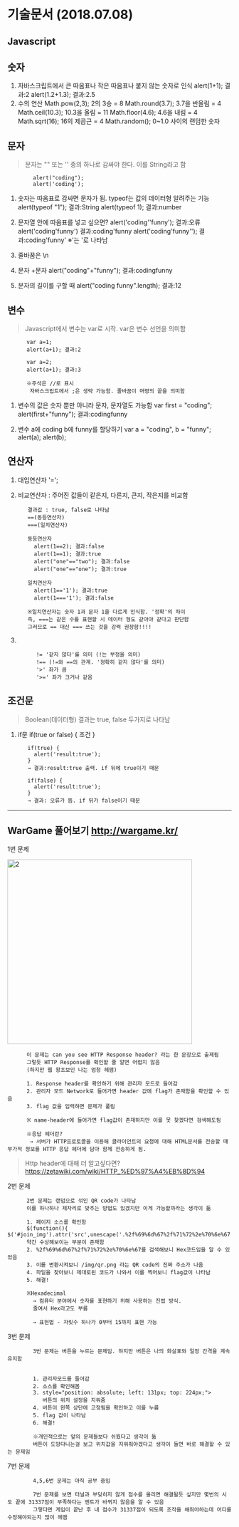 기술문서 (2018.07.08)
=======
Javascript
-------
숫자
-------
1. 자바스크립트에서 큰 따옴표나 작은 따옴표나 붙지 않는 숫자로 인식
          alert(1+1); 결과:2
          alert(1.2+1.3); 결과:2.5
2. 수의 연산
          Math.pow(2,3); 2의 3승 = 8
          Math.round(3.7); 3.7을 반올림 = 4
          Math.ceil(10.3); 10.3을 올림 = 11
          Math.floor(4.6); 4.6을 내림 = 4
          Math.sqrt(16); 16의 제곱근 = 4
          Math.random(); 0~1.0 사이의 랜덤한 숫자

문자
-------
>문자는 "" 또는 '' 중의 하나로 감싸야 한다. 이를 String라고 함

            alert("coding");
            alert('coding');
1. 숫자는 따옴표로 감싸면 문자가 됨. typeof는 값의 데이터형 알려주는 기능
          alert(typeof "1"); 결과:String
          alert(typeof 1); 결과:number

2. 문자열 안에 따옴표를 넣고 싶으면?
          alert('coding''funny'); 결과:오류
          alert('coding\'funny') 결과:coding'funny
          alert('coding\'funny\''); 결과:coding'funny'
          ※\'는 '로 나타남
3. 줄바꿈은 \n

4. 문자 +문자
          alert("coding"+"funny"); 결과:codingfunny
5. 문자의 길이를 구할 때
          alert("coding funny".length); 결과:12

변수
-------
>Javascript에서 변수는 var로 시작. var은 변수 선언을 의미함

          var a=1;
          alert(a+1); 결과:2

          var a=2;
          alert(a+1); 결과:3

          ※주석은 //로 표시
           자바스크립트에서 ;은 생략 가능함. 줄바꿈이 며령의 끝을 의미함

1. 변수의 값은 숫자 뿐만 아니라 문자, 문자열도 가능함
          var first = "coding";
          alert(first+"funny"); 결과:codingfunny

2. 변수 a에 coding b에 funny를 할당하기
          var a = "coding", b = "funny";
          alert(a);
          alert(b);

연산자
-------
1. 대입연산자 '=';

2. 비교연산자 : 주어진 값들이 같은지, 다른지, 큰지, 작은지를 비교함

          결과값 : true, false로 나타남
          ==(동등연산자)
          ===(일치연산자)

          동등연산자
            alert(1==2); 결과:false
            alert(1==1); 결과:true
            alert("one"=="two"); 결과:false
            alert("one"=="one"); 결과:true

          일치연산자
            alert(1=='1'); 결과:true
            alert(1==='1'); 결과:false

          ※일치연산자는 숫자 1과 문자 1을 다르게 인식함. '정확'의 차이
          즉, ===는 같은 수를 표현할 시 데이터 형도 같아야 같다고 판단함
          그러므로 == 대신 === 쓰는 것을 강력 권장함!!!!

3.

             != '같지 않다'를 의미 (!는 부정을 의미)
             !== (!=와 ==의 관계. '정확히 같지 않다'를 의미)
             '>' 좌가 큼
             '>=' 좌가 크거나 같음

조건문
-------
>Boolean(데이터형)
  결과는 true, false 두가지로 나타남

1. if문
          if(true or false) {
            조건
          }

          if(true) {
            alert('result:true');
          }
          → 결과:result:true 출력. if 뒤에 true이기 때문

          if(false) {
            alert('result:true');
          }
          → 결과: 오류가 뜸. if 뒤가 false이기 때문

- - -
WarGame 풀어보기 http://wargame.kr/
-------

1번 문제

<img width="415" alt="2" src="https://user-images.githubusercontent.com/40850499/42430565-0486b5b8-837b-11e8-8b8e-1c7e449a7b58.PNG">


          이 문제는 can you see HTTP Response header? 라는 한 문장으로 출제됨
          그렇듯 HTTP Response를 확인할 줄 알면 어렵지 않음
          (하지만 웹 왕초보인 나는 엄청 헤맴)

          1. Response header를 확인하기 위해 관리자 모드로 들어감
          2. 관리자 모드 Network로 들어가면 header 값에 flag가 존재함을 확인할 수 있음
          3. flag 값을 입력하면 문제가 풀림

          ※ name-header에 들어가면 flag값이 존재하지만 이를 못 찾겠다면 검색해도됨

          ※응답 헤더란?
           → 서버가 HTTP프로토콜을 이용해 클라이언트의 요청에 대해 HTML문서를 전송할 때 부가적 정보를 HTTP 응답 헤더에 담아 함께 전송하게 됨.


>Http header에 대해 더 알고싶다면? https://zetawiki.com/wiki/HTTP_%ED%97%A4%EB%8D%94


2번 문제

          2번 문제는 랜덤으로 섞인 QR code가 나타남
          이를 하나하나 제자리로 맞추는 방법도 있겠지만 이게 가능할까라는 생각이 듦

          1. 페이지 소스를 확인함
          $(function(){ $('#join_img').attr('src',unescape('.%2f%69%6d%67%2f%71%72%2e%70%6e%67'));
          약간 수상해보이는 부분이 존재함
          2. %2f%69%6d%67%2f%71%72%2e%70%6e%67를 검색해보니 Hex코드임을 알 수 있었음
          3. 이를 변환시켜보니 /img/qr.png 라는 QR code의 진짜 주소가 나옴
          4. 파일을 찾아보니 제대로된 코드가 나와서 이를 찍어보니 flag값이 나타남
          5. 해결!

          ※Hexadecimal
            → 컴퓨터 분야에서 숫자를 표현하기 위해 사용하는 진법 방식.
            줄여서 Hex라고도 부름

            → 표현법 - 자릿수 하나가 0부터 15까지 표현 가능

3번 문제


            3번 문제는 버튼을 누르는 문제임. 하지만 버튼은 나의 화살표와 일정 간격을 계속 유지함


            1. 관리자모드를 들어감
            2. 소스를 확인해봄
            3. style="position: absolute; left: 131px; top: 224px;">
               버튼의 위치 설정을 지워줌
            4. 버튼이 왼쪽 상단에 고정됨을 확인하고 이를 누름
            5. flag 값이 나타남
            6. 해결!

            ※개인적으로는 앞의 문제들보다 쉬웠다고 생각이 듦
            버튼이 도망다니는걸 보고 위치값을 지워줘야겠다고 생각이 들면 바로 해결할 수 있는 문제임

7번 문제

            4,5,6번 문제는 아직 공부 중임

            7번 문제를 보면 터널과 부딪히지 않게 점수를 올리면 해결될듯 싶지만 몇번의 시도 끝에 31337점이 부족하다는 멘트가 바뀌지 않음을 알 수 있음
            그렇다면 게임이 끝난 후 내 점수가 31337점이 되도록 조작을 해줘야하는데 어디를 수정해야되는지 많이 헤맴
            
